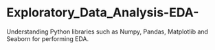# Exploratory_Data_Analysis-EDA-
Understanding Python libraries such as Numpy, Pandas, Matplotlib and Seaborn for performing EDA.
